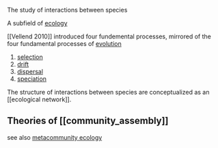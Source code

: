 The study of interactions between species 

A subfield of [ecology](./ecology.md)


[[Vellend 2010]] introduced four fundemental processes, mirrored of the four fundamental processes of [evolution](./evolution.md)

1. [selection](./selection.md)
2. [drift](./drift.md)
3. [dispersal](./dispersal.md)
4. [speciation](./speciation.md)


The structure of interactions between species are conceptualized as 
an [[ecological network]].



## Theories of [[community_assembly]]

see also [metacommunity ecology](metacommunity_ecology.md)


